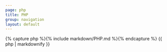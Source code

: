 ```yaml
---
page: php
title: PHP
group: navigation
layout: default
---
```


<div class="section">
	<div class="col">
		{% capture php %}{% include markdown/PHP.md %}{% endcapture %}
		{{ php | markdownify }}
	</div>
</div>